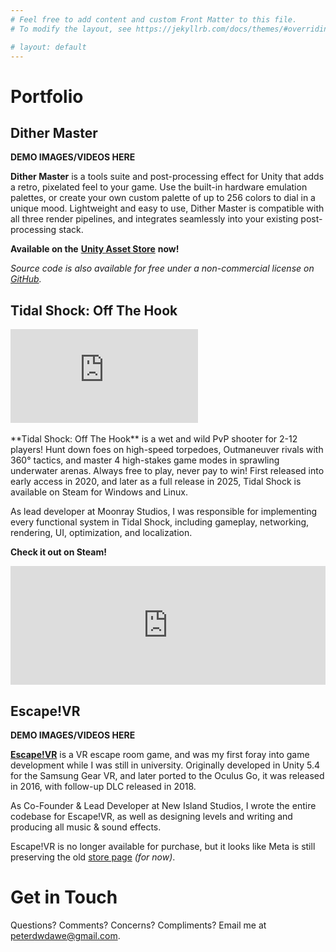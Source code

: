 ```yaml
---
# Feel free to add content and custom Front Matter to this file.
# To modify the layout, see https://jekyllrb.com/docs/themes/#overriding-theme-defaults

# layout: default
---
```

# Portfolio
## Dither Master
**DEMO IMAGES/VIDEOS HERE**

**Dither Master** is a tools suite and post-processing effect for Unity that adds a retro, pixelated feel to your game. Use the built-in hardware emulation palettes, or create your own custom palette of up to 256 colors to dial in a unique mood. Lightweight and easy to use, Dither Master is compatible with all three render pipelines, and integrates seamlessly into your existing post-processing stack. 

**Available on the** [**Unity Asset Store**](https://assetstore.unity.com/packages/slug/335534) **now!**

*Source code is also available for free under a non-commercial license on [GitHub](https://github.com/peterdwdawe/unity-palette-asset).*

## Tidal Shock: Off The Hook
<div class="video-wrapper">
    <iframe src="https://www.youtube.com/embed/MIqGzU9ZJNs?si=YVywHGNlKu5K4fPA&amp;autoplay=1&mute=1" title="Tidal Shock Trailer" frameborder="0" allow="accelerometer; autoplay; clipboard-write; encrypted-media; gyroscope; picture-in-picture; web-share" referrerpolicy="strict-origin-when-cross-origin" allowfullscreen></iframe>
</div>

<br/>
**Tidal Shock: Off The Hook** is a wet and wild PvP shooter for 2-12 players! Hunt down foes on high-speed torpedoes, Outmaneuver rivals with 360° tactics, and master 4 high-stakes game modes in sprawling underwater arenas. Always free to play, never pay to win! First released into early access in 2020, and later as a full release in 2025, Tidal Shock is available on Steam for Windows and Linux.

As lead developer at Moonray Studios, I was responsible for implementing every functional system in Tidal Shock, including gameplay, networking, rendering, UI, optimization, and localization.

**Check it out on Steam!**
<iframe src="https://store.steampowered.com/widget/1262890/" frameborder="0" width="100%" height="190"></iframe>

## Escape!VR
**DEMO IMAGES/VIDEOS HERE**

[**Escape!VR**](https://www.meta.com/experiences/escapevr/1252228518185805) is a VR escape room game, and was my first foray into game development while I was still in university. Originally developed in Unity 5.4 for the Samsung Gear VR, and later ported to the Oculus Go, it was released in 2016, with follow-up DLC released in 2018. 

As Co-Founder & Lead Developer at New Island Studios, I wrote the entire codebase for Escape!VR, as well as designing levels and writing and producing all music & sound effects.

Escape!VR is no longer available for purchase, but it looks like Meta is still preserving the old [store page](https://www.meta.com/experiences/escapevr/1252228518185805) *(for now)*.

# Get in Touch
Questions? Comments? Concerns? Compliments? Email me at peterdwdawe@gmail.com.